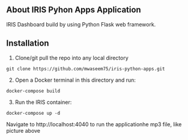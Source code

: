 ## About IRIS Pyhon Apps Application
IRIS Dashboard build by using Python Flask web framework.

## Installation
1. Clone/git pull the repo into any local directory

```
git clone https://github.com/mwaseem75/iris-python-apps.git
```

2. Open a Docker terminal in this directory and run:

```
docker-compose build
```

3. Run the IRIS container:

```
docker-compose up -d 
```

Navigate to http://localhost:4040 to run the applicationhe mp3 file, like picture above

